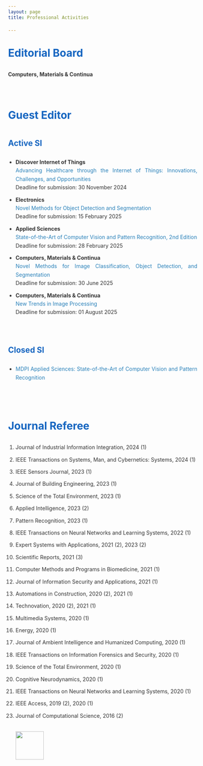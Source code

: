 ```yaml
---
layout: page
title: Professional Activities

---
```


<style type="text/css">
  body {

    color: #333;
    line-height: 1.6;
  }

  h1, h2 {

    color: #1565c0;
    
    padding-bottom: 5px;
    margin-top: 30px;
  }

  h1 {
    font-size: 2em;
  }

  h2 {
    font-size: 1.5em;
    color: #1565c0;
  }

  ul, ol {
    padding-left: 20px;
    margin-bottom: 20px;
  }

  ul li, ol li {

    text-align: justify;
    margin-bottom: 10px;
  }

  p {
    margin: 0;
  }

  a {
    color: #2980b9;
    text-decoration: none;
  }

  a:hover {
    text-decoration: underline;
  }

  .icon-box {
    display: inline-block;
    margin-top: 20px;
  }

  .icon-box img {
    transition: transform 0.3s ease;
  }

  .icon-box img:hover {
    transform: scale(1.1);
  }

</style>

<!-- <h1>Editor</h1>
<b>Scienxt Journal of Civil Engineering (SJCE)</b>
<p>Link: <a href="http://scienxt.com/scienxt-journal-of-civil-engineeringsjoce-2/" target="_blank">http://scienxt.com/scienxt-journal-of-civil-engineeringsjoce-2/</a> </p>
<div style="margin-top: 10px;">   <img  src="/public/pictures/si2.png"></div>

<br/> -->

<h1>Editorial Board</h1>
<b>Computers, Materials & Continua</b>

<br/> <br/>

<h1>Guest Editor</h1>
<h2>Active SI</h2>
<ul>
<li>
 <b>Discover Internet of Things</b>
<p><a href="https://link.springer.com/collections/hejdfeiibb" target="_blank">Advancing Healthcare through the Internet of Things: Innovations, Challenges, and Opportunities</a></p>
<p>Deadline for submission: 30 November 2024</p>
 </li>
 <li>
 <b>Electronics</b>
<p><a href="https://www.mdpi.com/journal/electronics/special_issues/JA467UU9QE" target="_blank">Novel Methods for Object Detection and Segmentation</a></p>
<p>Deadline for submission: 15 February 2025</p>
 </li>
  <li>
 <b>Applied Sciences</b>
<p><a href="https://www.mdpi.com/journal/applsci/special_issues/797D3UNV6L" target="_blank">State-of-the-Art of Computer Vision and Pattern Recognition, 2nd Edition</a> </p>
<p>Deadline for submission: 28 February 2025</p>
 </li>
 <li>
 <b>Computers, Materials & Continua</b>
<p><a href="https://www.techscience.com/cmc/special_detail/image_classification" target="_blank">Novel Methods for Image Classification, Object Detection, and Segmentation </a></p>
<p>Deadline for submission: 30 June 2025</p>
</li>
 <li>
  <b>Computers, Materials & Continua</b>
<p><a href="https://www.techscience.com/cmc/special_detail/image_processing" target="_blank">New Trends in Image Processing</a> </p>
<p>Deadline for submission: 01 August 2025</p>
</li>
 </ul>

<!-- <div style="margin-top: 10px;">   <img  src="/public/pictures/si3.png"></div>  -->


 
 
<!-- <div style="margin-top: 10px;">   <img  src="/public/pictures/si4.png"></div>-->


 
 



 <br/>
 
 <h2>Closed SI</h2>
 <ul>
 <li><a href="https://www.mdpi.com/journal/applsci/special_issues/89394W0M64" target="_blank">MDPI Applied Sciences: State-of-the-Art of Computer Vision and Pattern Recognition</a></li>
 </ul>
 
 <br/> <br/>

<h1>Journal Referee</h1>
<ol>
<li>Journal of Industrial Information Integration, 2024 (1)</li>
<li>IEEE Transactions on Systems, Man, and Cybernetics: Systems, 2024 (1)</li>
<li>IEEE Sensors Journal, 2023 (1)</li>
<li>Journal of Building Engineering, 2023 (1)</li>
<li>Science of the Total Environment, 2023 (1)</li>
<li>Applied Intelligence, 2023 (2)</li>
<li>Pattern Recognition, 2023 (1)</li>
<li>IEEE Transactions on Neural Networks and Learning Systems, 2022 (1)</li>
<li>Expert Systems with Applications, 2021 (2), 2023 (2)</li>
<li>Scientific Reports, 2021 (3)</li>
<li>Computer Methods and Programs in Biomedicine, 2021 (1)</li>
<li>Journal of Information Security and Applications, 2021 (1)</li>
<li>Automations in Construction, 2020 (2), 2021 (1)</li>
<li>Technovation, 2020 (2), 2021 (1)</li>
<li>Multimedia Systems, 2020 (1)</li>
<li>Energy, 2020 (1)</li>
<li>Journal of Ambient Intelligence and Humanized Computing, 2020 (1)</li>
<li>IEEE Transactions on Information Forensics and Security, 2020 (1)</li>
<li>Science of the Total Environment, 2020 (1)</li>
<li>Cognitive Neurodynamics, 2020 (1)</li>
<li>IEEE Transactions on Neural Networks and Learning Systems, 2020 (1)</li>
<li>IEEE Access, 2019 (2), 2020 (1)</li>
<li>Journal of Computational Science, 2016 (2)</li>

 <a id="test" href="https://www.webofscience.com/wos/author/record/1293086" target="_blank">
        <div class="icon-box">   <img style="width:75px!important;" src="/public/pictures/publons.png"> 
</div>
 </a>
 
</ol>



